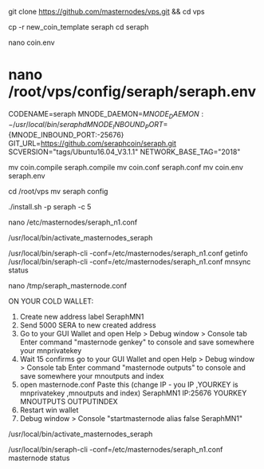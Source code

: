 git clone https://github.com/masternodes/vps.git && cd vps

cp -r new_coin_template seraph
cd seraph

nano coin.env
# nano /root/vps/config/seraph/seraph.env

CODENAME=seraph
MNODE_DAEMON=${MNODE_DAEMON:-/usr/local/bin/seraphd}
MNODE_INBOUND_PORT=${MNODE_INBOUND_PORT:-25676}
GIT_URL=https://github.com/seraphcoin/seraph.git
SCVERSION="tags/Ubuntu16.04_V3.1.1"
NETWORK_BASE_TAG="2018"

mv coin.compile seraph.compile
mv coin.conf seraph.conf 
mv coin.env seraph.env 

cd /root/vps
mv seraph config

./install.sh -p seraph -c 5

nano /etc/masternodes/seraph_n1.conf

/usr/local/bin/activate_masternodes_seraph

/usr/local/bin/seraph-cli -conf=/etc/masternodes/seraph_n1.conf getinfo
/usr/local/bin/seraph-cli -conf=/etc/masternodes/seraph_n1.conf mnsync status

nano /tmp/seraph_masternode.conf


ON YOUR COLD WALLET:
1. Create new address label SeraphMN1
2. Send 5000 SERA to new created address
3. Go to your GUI Wallet and open Help > Debug window > Console tab Enter command "masternode genkey" to console and save somewhere your mnprivatekey
4. Wait 15 confirms go to your GUI Wallet and open Help > Debug window > Console tab Enter command "masternode outputs" to console and save somewhere your mnoutputs and index
5. open masternode.conf  Paste this (change IP - you IP ,YOURKEY is mnprivatekey ,mnoutputs and index)
SeraphMN1 IP:25676 YOURKEY MNOUTPUTS OUTPUTINDEX
6. Restart win wallet
7. Debug window > Console "startmasternode alias false SeraphMN1"

/usr/local/bin/activate_masternodes_seraph

/usr/local/bin/seraph-cli -conf=/etc/masternodes/seraph_n1.conf masternode status
